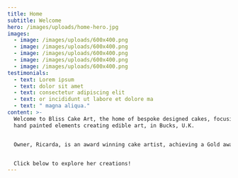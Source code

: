 ```yaml
---
title: Home
subtitle: Welcome
hero: /images/uploads/home-hero.jpg
images:
  - image: /images/uploads/600x400.png
  - image: /images/uploads/600x400.png
  - image: /images/uploads/600x400.png
  - image: /images/uploads/600x400.png
  - image: /images/uploads/600x400.png
testimonials:
  - text: Lorem ipsum
  - text: dolor sit amet
  - text: consectetur adipiscing elit
  - text: or incididunt ut labore et dolore ma
  - text: " magna aliqua."
content: >-
  Welcome to Bliss Cake Art, the home of bespoke designed cakes, focusing on
  hand painted elements creating edible art, in Bucks, U.K. 


  Owner, Ricarda, is an award winning cake artist, achieving a Gold award in Cake International 2023 in the Hand Painted Category. She prides herself in creating memorable cakes, which are bespoke, unique and individual to each person and their vision.


  Click below to explore her creations!
---
```

